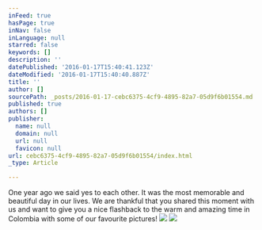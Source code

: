 ```yaml
---
inFeed: true
hasPage: true
inNav: false
inLanguage: null
starred: false
keywords: []
description: ''
datePublished: '2016-01-17T15:40:41.123Z'
dateModified: '2016-01-17T15:40:40.887Z'
title: ''
author: []
sourcePath: _posts/2016-01-17-cebc6375-4cf9-4895-82a7-05d9f6b01554.md
published: true
authors: []
publisher:
  name: null
  domain: null
  url: null
  favicon: null
url: cebc6375-4cf9-4895-82a7-05d9f6b01554/index.html
_type: Article

---
```

One year ago we said yes to each other. It was the most memorable and beautiful day in our lives. We are thankful that you shared this moment with us and want to give you a nice flashback to the warm and amazing time in Colombia with some of our favourite pictures!  ![](https://the-grid-user-content.s3-us-west-2.amazonaws.com/f4057b46-c74a-4164-9481-8725959d478f.jpg)
![](https://the-grid-user-content.s3-us-west-2.amazonaws.com/80c18c1f-b8c6-4505-ae26-fbfd3e8c0568.jpg)